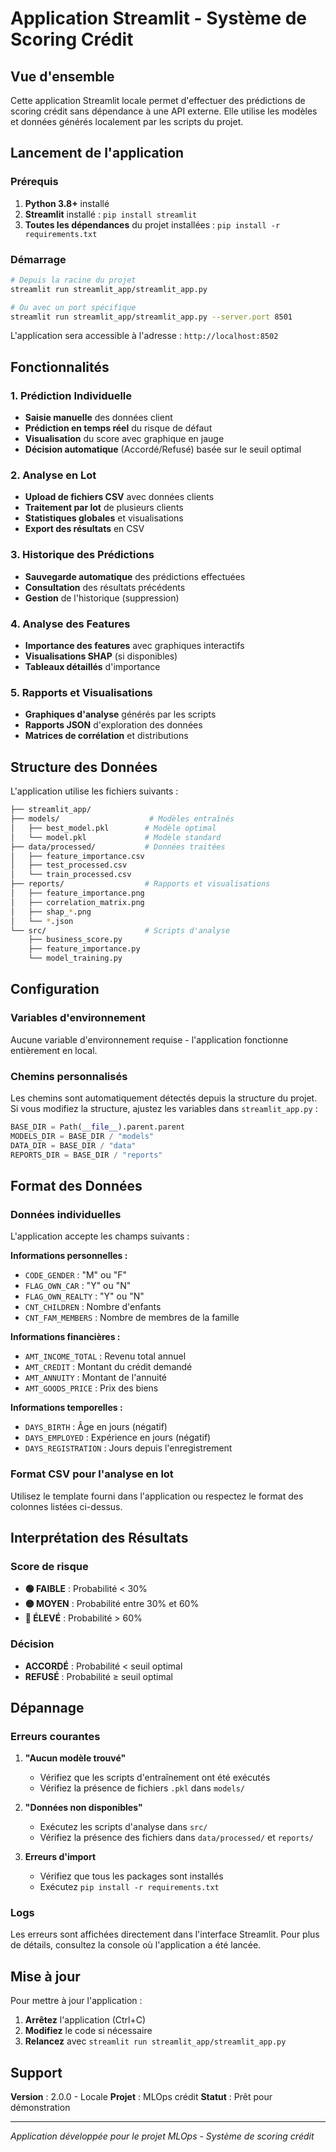 # Application Streamlit - Système de Scoring Crédit

## Vue d'ensemble

Cette application Streamlit locale permet d'effectuer des prédictions de scoring crédit sans dépendance à une API externe. Elle utilise les modèles et données générés localement par les scripts du projet.

## Lancement de l'application

### Prérequis

1. **Python 3.8+** installé
2. **Streamlit** installé : `pip install streamlit`
3. **Toutes les dépendances** du projet installées : `pip install -r requirements.txt`

### Démarrage

```bash
# Depuis la racine du projet
streamlit run streamlit_app/streamlit_app.py

# Ou avec un port spécifique
streamlit run streamlit_app/streamlit_app.py --server.port 8501
```

L'application sera accessible à l'adresse : `http://localhost:8502`

## Fonctionnalités

### 1. Prédiction Individuelle
- **Saisie manuelle** des données client
- **Prédiction en temps réel** du risque de défaut
- **Visualisation** du score avec graphique en jauge
- **Décision automatique** (Accordé/Refusé) basée sur le seuil optimal

### 2. Analyse en Lot
- **Upload de fichiers CSV** avec données clients
- **Traitement par lot** de plusieurs clients
- **Statistiques globales** et visualisations
- **Export des résultats** en CSV

### 3. Historique des Prédictions
- **Sauvegarde automatique** des prédictions effectuées
- **Consultation** des résultats précédents
- **Gestion** de l'historique (suppression)

### 4. Analyse des Features
- **Importance des features** avec graphiques interactifs
- **Visualisations SHAP** (si disponibles)
- **Tableaux détaillés** d'importance

### 5. Rapports et Visualisations
- **Graphiques d'analyse** générés par les scripts
- **Rapports JSON** d'exploration des données
- **Matrices de corrélation** et distributions

## Structure des Données

L'application utilise les fichiers suivants :

```bash
├── streamlit_app/
├── models/                    # Modèles entraînés
│   ├── best_model.pkl        # Modèle optimal
│   └── model.pkl             # Modèle standard
├── data/processed/           # Données traitées
│   ├── feature_importance.csv
│   ├── test_processed.csv
│   └── train_processed.csv
├── reports/                  # Rapports et visualisations
│   ├── feature_importance.png
│   ├── correlation_matrix.png
│   ├── shap_*.png
│   └── *.json
└── src/                      # Scripts d'analyse
    ├── business_score.py
    ├── feature_importance.py
    └── model_training.py
```

## Configuration

### Variables d'environnement

Aucune variable d'environnement requise - l'application fonctionne entièrement en local.

### Chemins personnalisés

Les chemins sont automatiquement détectés depuis la structure du projet. Si vous modifiez la structure, ajustez les variables dans `streamlit_app.py` :

```python
BASE_DIR = Path(__file__).parent.parent
MODELS_DIR = BASE_DIR / "models"
DATA_DIR = BASE_DIR / "data"
REPORTS_DIR = BASE_DIR / "reports"
```

## Format des Données

### Données individuelles

L'application accepte les champs suivants :

**Informations personnelles :**
- `CODE_GENDER` : "M" ou "F"
- `FLAG_OWN_CAR` : "Y" ou "N"
- `FLAG_OWN_REALTY` : "Y" ou "N"
- `CNT_CHILDREN` : Nombre d'enfants
- `CNT_FAM_MEMBERS` : Nombre de membres de la famille

**Informations financières :**
- `AMT_INCOME_TOTAL` : Revenu total annuel
- `AMT_CREDIT` : Montant du crédit demandé
- `AMT_ANNUITY` : Montant de l'annuité
- `AMT_GOODS_PRICE` : Prix des biens

**Informations temporelles :**
- `DAYS_BIRTH` : Âge en jours (négatif)
- `DAYS_EMPLOYED` : Expérience en jours (négatif)
- `DAYS_REGISTRATION` : Jours depuis l'enregistrement

### Format CSV pour l'analyse en lot

Utilisez le template fourni dans l'application ou respectez le format des colonnes listées ci-dessus.

## Interprétation des Résultats

### Score de risque
- **🟢 FAIBLE** : Probabilité < 30%
- **🟡 MOYEN** : Probabilité entre 30% et 60%
- **🔴 ÉLEVÉ** : Probabilité > 60%

### Décision
- **ACCORDÉ** : Probabilité < seuil optimal
- **REFUSÉ** : Probabilité ≥ seuil optimal

## Dépannage

### Erreurs courantes

1. **"Aucun modèle trouvé"**
   - Vérifiez que les scripts d'entraînement ont été exécutés
   - Vérifiez la présence de fichiers `.pkl` dans `models/`

2. **"Données non disponibles"**
   - Exécutez les scripts d'analyse dans `src/`
   - Vérifiez la présence des fichiers dans `data/processed/` et `reports/`

3. **Erreurs d'import**
   - Vérifiez que tous les packages sont installés
   - Exécutez `pip install -r requirements.txt`

### Logs

Les erreurs sont affichées directement dans l'interface Streamlit. Pour plus de détails, consultez la console où l'application a été lancée.

## Mise à jour

Pour mettre à jour l'application :

1. **Arrêtez** l'application (Ctrl+C)
2. **Modifiez** le code si nécessaire
3. **Relancez** avec `streamlit run streamlit_app/streamlit_app.py`

## Support

**Version** : 2.0.0 - Locale
**Projet** : MLOps crédit
**Statut** : Prêt pour démonstration

---

*Application développée pour le projet MLOps - Système de scoring crédit*
